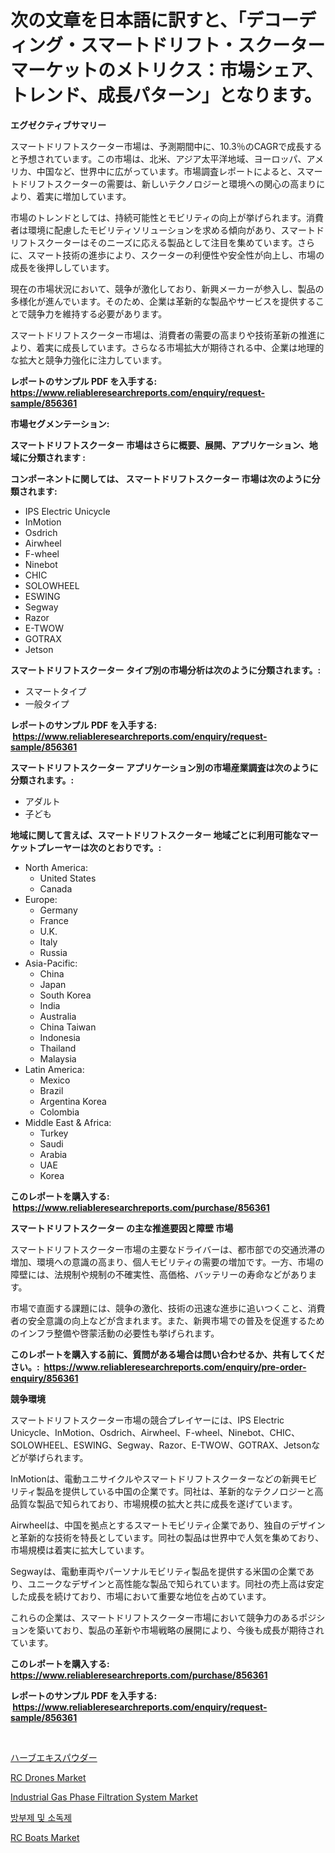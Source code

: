 <p><h1>次の文章を日本語に訳すと、「デコーディング・スマートドリフト・スクーターマーケットのメトリクス：市場シェア、トレンド、成長パターン」となります。</h1></p><p><strong>エグゼクティブサマリー</strong></p>
<p><p>スマートドリフトスクーター市場は、予測期間中に、10.3％のCAGRで成長すると予想されています。この市場は、北米、アジア太平洋地域、ヨーロッパ、アメリカ、中国など、世界中に広がっています。市場調査レポートによると、スマートドリフトスクーターの需要は、新しいテクノロジーと環境への関心の高まりにより、着実に増加しています。</p><p>市場のトレンドとしては、持続可能性とモビリティの向上が挙げられます。消費者は環境に配慮したモビリティソリューションを求める傾向があり、スマートドリフトスクーターはそのニーズに応える製品として注目を集めています。さらに、スマート技術の進歩により、スクーターの利便性や安全性が向上し、市場の成長を後押ししています。</p><p>現在の市場状況において、競争が激化しており、新興メーカーが参入し、製品の多様化が進んでいます。そのため、企業は革新的な製品やサービスを提供することで競争力を維持する必要があります。</p><p>スマートドリフトスクーター市場は、消費者の需要の高まりや技術革新の推進により、着実に成長しています。さらなる市場拡大が期待される中、企業は地理的な拡大と競争力強化に注力しています。</p></p>
<p><strong>レポートのサンプル PDF を入手する: <a href="https://www.reliableresearchreports.com/enquiry/request-sample/856361">https://www.reliableresearchreports.com/enquiry/request-sample/856361</a></strong></p>
<p><strong>市場セグメンテーション:</strong></p>
<p><strong> スマートドリフトスクーター 市場はさらに概要、展開、アプリケーション、地域に分類されます :</strong></p>
<p><strong>コンポーネントに関しては、 スマートドリフトスクーター 市場は次のように分類されます: &nbsp;</strong></p>
<p><ul><li>IPS Electric Unicycle</li><li>InMotion</li><li>Osdrich</li><li>Airwheel</li><li>F-wheel</li><li>Ninebot</li><li>CHIC</li><li>SOLOWHEEL</li><li>ESWING</li><li>Segway</li><li>Razor</li><li>E-TWOW</li><li>GOTRAX</li><li>Jetson</li></ul></p>
<p><strong> スマートドリフトスクーター タイプ別の市場分析は次のように分類されます。:</strong></p>
<p><ul><li>スマートタイプ</li><li>一般タイプ</li></ul></p>
<p><strong>レポートのサンプル PDF を入手する: &nbsp;<a href="https://www.reliableresearchreports.com/enquiry/request-sample/856361">https://www.reliableresearchreports.com/enquiry/request-sample/856361</a></strong></p>
<p><strong> スマートドリフトスクーター アプリケーション別の市場産業調査は次のように分類されます。:</strong></p>
<p><ul><li>アダルト</li><li>子ども</li></ul></p>
<p><strong>地域に関して言えば、スマートドリフトスクーター 地域ごとに利用可能なマーケットプレーヤーは次のとおりです。:</strong></p>
<p><ul>
    <li>
        North America:
        <ul>
            <li>United States</li>
            <li>Canada</li>
        </ul>
    </li>
    <li>
        Europe:
        <ul>
            <li>Germany</li>
            <li>France</li>
            <li>U.K.</li>
            <li>Italy</li>
            <li>Russia</li>
        </ul>
    </li>
    <li>
        Asia-Pacific:
        <ul>
            <li>China</li>
            <li>Japan</li>
            <li>South Korea</li>
            <li>India</li>
            <li>Australia</li>
            <li>China Taiwan</li>
            <li>Indonesia</li>
            <li>Thailand</li>
            <li>Malaysia</li>
        </ul>
    </li>
    <li>
        Latin America:
        <ul>
            <li>Mexico</li>
            <li>Brazil</li>
            <li>Argentina Korea</li>
            <li>Colombia</li>
        </ul>
    </li>
    <li>
        Middle East & Africa:
        <ul>
            <li>Turkey</li>
            <li>Saudi</li>
            <li>Arabia</li>
            <li>UAE</li>
            <li>Korea</li>
        </ul>
    </li>
    </ul></p>
<p><strong>このレポートを購入する: &nbsp;<a href="https://www.reliableresearchreports.com/purchase/856361">https://www.reliableresearchreports.com/purchase/856361</a></strong></p>
<p><strong>スマートドリフトスクーター の主な推進要因と障壁 市場</strong></p>
<p><p>スマートドリフトスクーター市場の主要なドライバーは、都市部での交通渋滞の増加、環境への意識の高まり、個人モビリティの需要の増加です。一方、市場の障壁には、法規制や規制の不確実性、高価格、バッテリーの寿命などがあります。</p><p>市場で直面する課題には、競争の激化、技術の迅速な進歩に追いつくこと、消費者の安全意識の向上などが含まれます。また、新興市場での普及を促進するためのインフラ整備や啓蒙活動の必要性も挙げられます。</p></p>
<p><strong>このレポートを購入する前に、質問がある場合は問い合わせるか、共有してください。:&nbsp; <a href="https://www.reliableresearchreports.com/enquiry/pre-order-enquiry/856361">https://www.reliableresearchreports.com/enquiry/pre-order-enquiry/856361</a></strong></p>
<p><strong>競争環境</strong></p>
<p><p>スマートドリフトスクーター市場の競合プレイヤーには、IPS Electric Unicycle、InMotion、Osdrich、Airwheel、F-wheel、Ninebot、CHIC、SOLOWHEEL、ESWING、Segway、Razor、E-TWOW、GOTRAX、Jetsonなどが挙げられます。</p><p>InMotionは、電動ユニサイクルやスマートドリフトスクーターなどの新興モビリティ製品を提供している中国の企業です。同社は、革新的なテクノロジーと高品質な製品で知られており、市場規模の拡大と共に成長を遂げています。</p><p>Airwheelは、中国を拠点とするスマートモビリティ企業であり、独自のデザインと革新的な技術を特長としています。同社の製品は世界中で人気を集めており、市場規模は着実に拡大しています。</p><p>Segwayは、電動車両やパーソナルモビリティ製品を提供する米国の企業であり、ユニークなデザインと高性能な製品で知られています。同社の売上高は安定した成長を続けており、市場において重要な地位を占めています。</p><p>これらの企業は、スマートドリフトスクーター市場において競争力のあるポジションを築いており、製品の革新や市場戦略の展開により、今後も成長が期待されています。</p></p>
<p><strong>このレポートを購入する: &nbsp; <a href="https://www.reliableresearchreports.com/purchase/856361">https://www.reliableresearchreports.com/purchase/856361</a></strong></p>
<p><strong>レポートのサンプル PDF を入手する: &nbsp;<a href="https://www.reliableresearchreports.com/enquiry/request-sample/856361">https://www.reliableresearchreports.com/enquiry/request-sample/856361</a></strong><strong></strong></p>
<p>&nbsp;</p>
<p><p><a href="https://github.com/oqxogxyvqe90775/Market-Research-Report-List-1/blob/main/44696959172.md">ハーブエキスパウダー</a></p><p><a href="https://issuu.com/reportprime-2/docs/rc-drones-market-size-2030.pptx">RC Drones Market</a></p><p><a href="https://view.publitas.com/reportprime-1/industrial-gas-phase-filtration-system-market-research-report-the-key-to-successful-business-strategy-forecasted-for-period-from-2024-2031/">Industrial Gas Phase Filtration System Market</a></p><p><a href="https://medium.com/@lioneljeyrde454564576/%EC%86%8C%EB%8F%85%EC%A0%9C-%EB%B0%8F-%EC%82%B4%EA%B7%A0%EC%A0%9C-%EC%8B%9C%EC%9E%A5-%EC%84%B1%EA%B3%B5%EC%A0%81%EC%9D%B8-%EB%B9%84%EC%A6%88%EB%8B%88%EC%8A%A4-%EC%A0%84%EB%9E%B5%EC%9D%98-%ED%95%B5%EC%8B%AC-%EC%9A%94%EC%86%8C-2031%EB%85%84%EA%B9%8C%EC%A7%80-%EC%98%88%EC%B8%A1-678da29e332f">방부제 및 소독제</a></p><p><a href="https://issuu.com/reportprime-2/docs/rc-boats-market-size-2030.pptx">RC Boats Market</a></p></p>